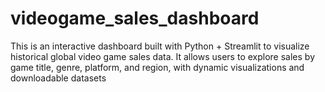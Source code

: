 # videogame_sales_dashboard
This is an interactive dashboard built with Python + Streamlit to visualize historical global video game sales data. It allows users to explore sales by game title, genre, platform, and region, with dynamic visualizations and downloadable datasets
